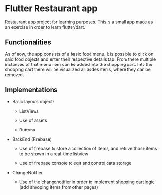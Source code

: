 # Flutter Restaurant app

Restaurant app project for learning purposes. This is a small app made as an exercise in order to learn flutter/dart. 

## Functionalities

As of now, the app consists of a basic food menu. It is possible to click on said food objects and enter their respective details tab. From there multiple instances of that menu item can be added into the shopping cart. Into the shopping cart there will be visualized all addes items, where they can be removed. 

## Implementations

- Basic layouts objects
  
  - ListViews
  
  - Use of assets
  
  - Buttons

- BackEnd (Firebase)
  
  - Use of firebase to store a collection of items, and retrive those items to be shown in a real-time listview
  
  - Use of firebase console to edit and control data storage

- ChangeNotifier
  
  - Use of the changenotifier in order to implement shopping cart logic (add shooping items from other pages)
